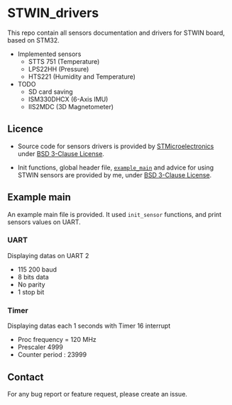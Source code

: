 # STWIN_drivers
This repo contain all sensors documentation and drivers for STWIN board, based on STM32.
* Implemented sensors
    * STTS 751 (Temperature)
    * LPS22HH (Pressure)
    * HTS221 (Humidity and Temperature)
* TODO
    * SD card saving
    * ISM330DHCX (6-Axis IMU)
    * IIS2MDC (3D Magnetometer)

## Licence
* Source code for sensors drivers is provided by [STMicroelectronics](https://github.com/STMicroelectronics/STMems_Standard_C_drivers) under [BSD 3-Clause License](https://github.com/STMicroelectronics/STMems_Standard_C_drivers/blob/master/LICENSE).

* Init functions, global header file, [`example_main`](main.c) and advice for using STWIN sensors are provided by me, under [BSD 3-Clause License](LICENSE).

## Example main
An example main file is provided. It used `init_sensor` functions, and print sensors values on UART.
### UART
Displaying datas on UART 2
* 115 200 baud
* 8 bits data
* No parity
* 1 stop bit

### Timer
Displaying datas each 1 seconds with Timer 16 interrupt
* Proc frequency = 120 MHz
* Prescaler 4999
* Counter period : 23999

## Contact
For any bug report or feature request, please create an issue.
